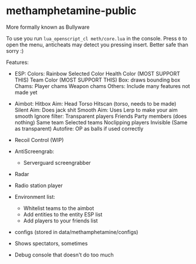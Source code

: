 # methamphetamine-public
More formally known as Bullyware


To use you run `lua_openscript_cl meth/core.lua` in the console.
Press `0` to open the menu, anticheats may detect you pressing insert. Better safe than sorry :)

Features:
- ESP:
    Colors:
        Rainbow
        Selected Color
        Health Color (MOST SUPPORT THIS)
        Team Color (MOST SUPPORT THIS)
    Box:
        draws bounding box
    Chams:
        Player chams
        Weapon chams
    Others:
        Include many features not made yet
- Aimbot:
    Hitbox Aim:
        Head
        Torso
        Hitscan (torso, needs to be made)
    Silent Aim:
        Does jack shit
    Smooth Aim:
        Uses Lerp to make your aim smooth
    Ignore filter:
        Transparent players
        Friends
        Party members (does nothing)
        Same team
        Selected teams
        Noclipping players
        Invisible (Same as transparent)
    Autofire:
        OP as balls if used correctly
    
- Recoil Control (WIP)
- AntiScreengrab:
    - Serverguard screengrabber
- Radar
- Radio station player
- Environment list:
    - Whitelist teams to the aimbot
    - Add entities to the entity ESP list
    - Add players to your friends list
- configs (stored in data/methamphetamine/configs)
- Shows spectators, sometimes
- Debug console that doesn't do too much


